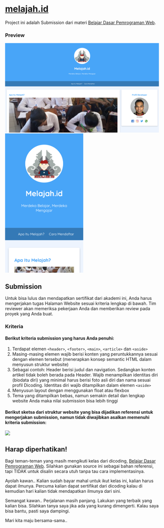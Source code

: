 # [melajah.id](https://melajah.id)
Project ini adalah Submission dari materi [Belajar Dasar Pemrograman Web](https://www.dicoding.com/academies/123).

### Preview
<img src="screenshot/preview1.png">
<img src="screenshot/preview2.png" width=256>

## Submission
Untuk bisa lulus dan mendapatkan sertifikat dari akademi ini, Anda harus mengerjakan tugas Halaman Website sesuai kriteria lengkap di bawah. Tim reviewer akan memeriksa pekerjaan Anda dan memberikan review pada proyek yang Anda buat.

### Kriteria
#### Berikut kriteria submission yang harus Anda penuhi:

1. Terdapat elemen `<header>`, `<footer>`, `<main>`, `<article>` dan `<aside>`
2. Masing-masing elemen wajib berisi konten yang peruntukkannya sesuai dengan elemen tersebut (menerapkan konsep semantic HTML dalam menyusun struktur website)
3. Sebagai contoh: Header berisi judul dan navigation. Sedangkan konten artikel tidak boleh berada pada Header. Wajib menampilkan identitas diri (biodata diri) yang minimal harus berisi foto asli diri dan nama sesuai profil Dicoding. Identitas diri wajib ditampilkan dalam elemen `<aside>`
4. Menyusun layout dengan menggunakan float atau flexbox
5. Tema yang ditampilkan bebas, namun semakin detail dan lengkap website Anda maka nilai submission bisa lebih tinggi
  
#### Berikut sketsa dari struktur website yang bisa dijadikan referensi untuk mengerjakan submission, namun tidak diwajibkan asalkan memenuhi kriteria submission:
<img src="https://dicodingacademy.blob.core.windows.net/academies/201912201353083e09e5a62ad3d25699611878328847ee.png">

## Harap diperhatikan!
Bagi teman-teman yang masih mengikuti kelas dari dicoding, [Belajar Dasar Pemrograman Web](https://www.dicoding.com/academies/123). Silahkan gunakan source ini sebagai bahan referensi, tapi TIDAK untuk disalin secara utuh tanpa tau cara implementasinya.

Ayolah kawan.. Kalian sudah bayar mahal untuk ikut kelas ini, kalian harus dapat ilmunya. Percuma kalian dapat sertifikat dari dicoding kalau di kemudian hari kalian tidak mendapatkan ilmunya dari sini.

Semangat kawan.. Perjalanan masih panjang. Lakukan yang terbaik yang kalian bisa. Silahkan tanya saya jika ada yang kurang dimengerti. Kalau saya bisa bantu, pasti saya dampingi.

Mari kita maju bersama-sama..
